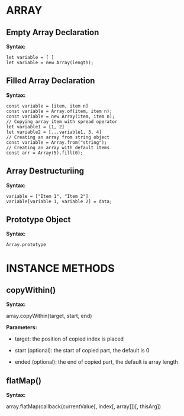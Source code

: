 # ARRAY

## Empty Array Declaration

**Syntax:**

```
let variable = [ ]
let variable = new Array(length);
```

## Filled Array Declaration

**Syntax:**

```
const variable = [item, item n]
const variable = Array.of(item, item n);
const variable = new Array(item, item n);
// Copying array item with spread operator
let variable1 = [1, 2]
let variable2 = [...variable1, 3, 4]
// Creating an array from string object
const variable = Array.from("string");
// Creating an array with default items
const arr = Array(5).fill(0);
```

## Array Destructuriing

**Syntax:**

```
variable = ["Item 1", "Item 2"]
variable[variable 1, variable 2] = data;
```

## Prototype Object

**Syntax:**

`Array.prototype`

# INSTANCE METHODS

## copyWithin()

**Syntax:**

array.copyWithin(target, start, end)

**Parameters:**

- target: the position of copied index is placed
 
- start (optional): the start of copied part, the default is 0

- ended (optional): the end of copied part, the default is array length


## flatMap()

**Syntax:**

array.flatMap(callback(currentValue[, index[, array]])[, thisArg])
   